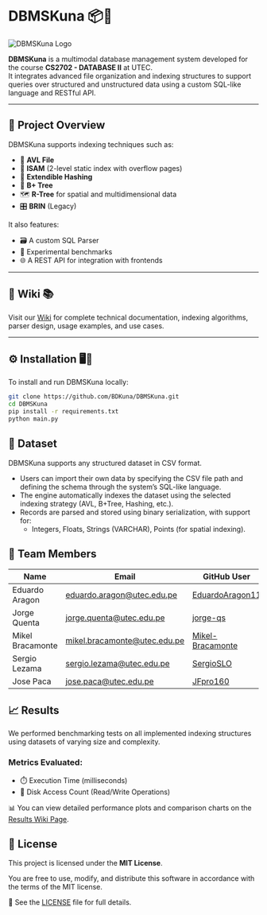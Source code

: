 # DBMSKuna 📦🧠

![DBMSKuna Logo](ruta/a/tu/logo.png)

**DBMSKuna** is a multimodal database management system developed for the course **CS2702 - DATABASE II** at UTEC.  
It integrates advanced file organization and indexing structures to support queries over structured and unstructured data using a custom SQL-like language and RESTful API.

---

## 🧠 Project Overview

DBMSKuna supports indexing techniques such as:

- 📂 **AVL File**
- 🧩 **ISAM** (2-level static index with overflow pages)
- 🧮 **Extendible Hashing**
- 🌳 **B+ Tree**
- 🗺️ **R-Tree** for spatial and multidimensional data
- 🎛️ **BRIN** (Legacy)

It also features:

- 🗃️ A custom SQL Parser
- 🧪 Experimental benchmarks
- 🌐 A REST API for integration with frontends

---

## 📖 Wiki 📚

Visit our [Wiki](https://github.com/BDKuna/DBMSKuna/wiki) for complete technical documentation, indexing algorithms, parser design, usage examples, and use cases.

---

## ⚙️ Installation 🖥️🔧

To install and run DBMSKuna locally:

```bash
git clone https://github.com/BDKuna/DBMSKuna.git
cd DBMSKuna
pip install -r requirements.txt
python main.py
```

## 📂 Dataset 

DBMSKuna supports any structured dataset in CSV format.

- Users can import their own data by specifying the CSV file path and defining the schema through the system’s SQL-like language.
- The engine automatically indexes the dataset using the selected indexing strategy (AVL, B+Tree, Hashing, etc.).
- Records are parsed and stored using binary serialization, with support for:
  - Integers, Floats, Strings (VARCHAR), Points (for spatial indexing). 


## 👥 Team Members

| Name                 | Email                            | GitHub User                               |
|----------------------|----------------------------------|--------------------------------------------|
| Eduardo Aragon       | eduardo.aragon@utec.edu.pe       | [EduardoAragon11](https://github.com/EduardoAragon11)|
| Jorge Quenta         | jorge.quenta@utec.edu.pe         | [jorge-qs](https://github.com/jorge-qs)     |
| Mikel Bracamonte     | mikel.bracamonte@utec.edu.pe              | [Mikel-Bracamonte](https://github.com/Mikel-Bracamonte)     |
| Sergio Lezama| sergio.lezama@utec.edu.pe              | [SergioSLO](https://github.com/SergioSLO)     |
| Jose Paca| jose.paca@utec.edu.pe              | [JFpro160](https://github.com/JFpro160)     |

## 📈 Results

We performed benchmarking tests on all implemented indexing structures using datasets of varying size and complexity.

### Metrics Evaluated:
- ⏱️ Execution Time (milliseconds)
- 📀 Disk Access Count (Read/Write Operations)

📊 You can view detailed performance plots and comparison charts on the [Results Wiki Page](https://github.com/BDKuna/DBMSKuna/wiki/Results).


## 📄 License

This project is licensed under the **MIT License**.

You are free to use, modify, and distribute this software in accordance with the terms of the MIT license.

🔗 See the [LICENSE](LICENSE) file for full details.

